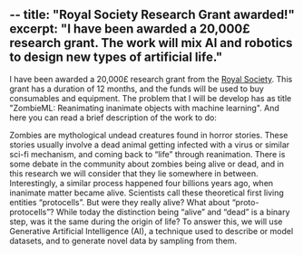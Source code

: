 --
title: "Royal Society Research Grant awarded!"
excerpt: "I have been awarded a 20,000£ research grant. The work will mix AI and robotics to design new types of artificial life."
---

I have been awarded a 20,000£ research grant from the [Royal Society](https://royalsociety.org/grants-schemes-awards/grants/research-grants/). This grant has a duration of 12 months, and the funds will be used to buy consumables and equipment. The problem that I will be develop has as title "ZombieML: Reanimating inanimate objects with machine learning". And here you can read a brief description of the work to do:

Zombies are mythological undead creatures found in horror stories. These stories usually involve a dead animal getting infected with a virus or similar sci-fi mechanism, and coming back to “life” through reanimation. There is some debate in the community about zombies being alive or dead, and in this research we will consider that they lie somewhere in between. Interestingly, a similar process happened four billions years ago, when inanimate matter became alive. Scientists call these theoretical first living entities “protocells”. But were they really alive? What about “proto-protocells”? While today the distinction being “alive” and “dead” is a binary step, was it the same during the origin of life? To answer this, we will use Generative Artificial Intelligence (AI), a technique used to describe or model datasets, and to generate novel data by sampling from them.
